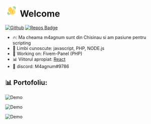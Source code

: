 
# <img src="https://raw.githubusercontent.com/jefestef/jefestef/master/wave.gif" width="40px"> Welcome
[![Github](https://img.shields.io/github/followers/m4agnum?label=Followers&logo=Github)](https://github.com/m4agnum)
[![Repos Badge](https://badges.pufler.dev/repos/m4agnum?color=blue&logo=GitBook)](https://github.com/m4agnum)
- 🔥: Ma cheama m4agnum sunt din Chisinau si am pasiune pentru scripting 
- :scroll: Limbi cunoscute: javascript, PHP, NODE.js
- :telescope: Working on: Fivem-Panel (PHP)
- :bar_chart: Viitorul apropiat: [React](https://reactjs.org/)
- 📱 discord: M4agnum#9786

## :bar_chart:  Portofoliu:

![Demo](../main/panel_light.png?raw=true)

![Demo](../main/image.png?raw=true)

![Demo](../main/image.png?raw=true)
 
